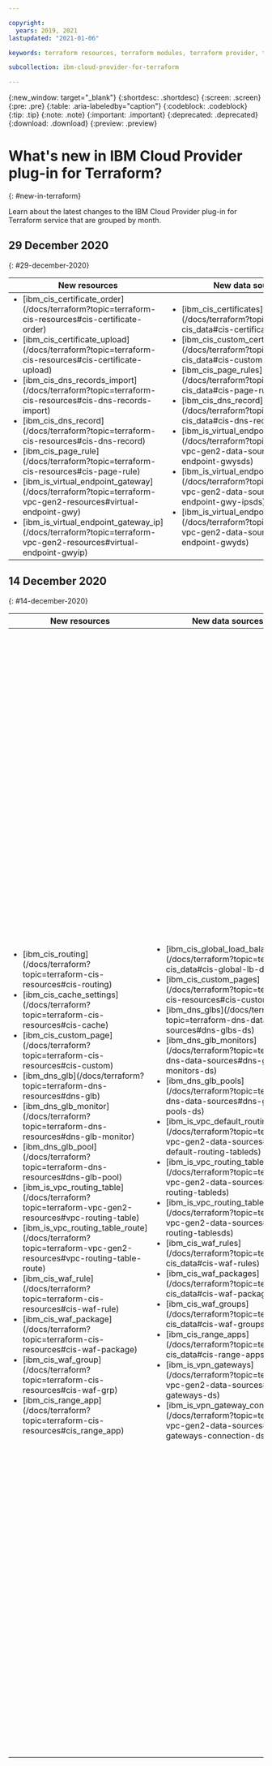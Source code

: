 ```yaml
---

copyright:
  years: 2019, 2021
lastupdated: "2021-01-06"

keywords: terraform resources, terraform modules, terraform provider, terraform autodeploy, 

subcollection: ibm-cloud-provider-for-terraform

---
```


{:new_window: target="_blank"}
{:shortdesc: .shortdesc}
{:screen: .screen}
{:pre: .pre}
{:table: .aria-labeledby="caption"}
{:codeblock: .codeblock}
{:tip: .tip}
{:note: .note}
{:important: .important}
{:deprecated: .deprecated}
{:download: .download}
{:preview: .preview}

# What's new in IBM Cloud Provider plug-in for Terraform?
{: #new-in-terraform}

Learn about the latest changes to the IBM Cloud Provider plug-in for Terraform service that are grouped by month.

  
## 29 December 2020
{: #29-december-2020}

<table>
    <thead>
    <th style="width:80px">New resources</th>
    <th style="width:80px">New data sources</th>
    <th style="width:500px">Enhancements</th>
    </thead>
  <tbody>
    <tr>
 <td><ul style="margin:0px 0px 0px 20px; padding:0px"><li style="margin:0px; padding:0px">[ibm_cis_certificate_order](/docs/terraform?topic=terraform-cis-resources#cis-certificate-order)</li><li style="margin:0px; padding:0px">[ibm_cis_certificate_upload](/docs/terraform?topic=terraform-cis-resources#cis-certificate-upload)<li style="margin:0px; padding:0px">[ibm_cis_dns_records_import](/docs/terraform?topic=terraform-cis-resources#cis-dns-records-import)<li style="margin:0px; padding:0px">[ibm_cis_dns_record](/docs/terraform?topic=terraform-cis-resources#cis-dns-record)<li style="margin:0px; padding:0px">[ibm_cis_page_rule](/docs/terraform?topic=terraform-cis-resources#cis-page-rule)</li><li style="margin:0px; padding:0px">[ibm_is_virtual_endpoint_gateway](/docs/terraform?topic=terraform-vpc-gen2-resources#virtual-endpoint-gwy)</li><li style="margin:0px; padding:0px">[ibm_is_virtual_endpoint_gateway_ip](/docs/terraform?topic=terraform-vpc-gen2-resources#virtual-endpoint-gwyip)</li></ul></td>
      <td><ul style="margin:0px 0px 0px 20px; padding:0px"><li style="margin:0px; padding:0px">[ibm_cis_certificates](/docs/terraform?topic=terraform-cis_data#cis-certificates)</li><li style="margin:0px; padding:0px">[ibm_cis_custom_certificates](/docs/terraform?topic=terraform-cis_data#cis-custom-certificates)</li><li style="margin:0px; padding:0px">[ibm_cis_page_rules](/docs/terraform?topic=terraform-cis_data#cis-page-rules)</li><li style="margin:0px; padding:0px">[ibm_cis_dns_record](/docs/terraform?topic=terraform-cis_data#cis-dns-record
)</li><li style="margin:0px; padding:0px">[ibm_is_virtual_endpoint_gateways](/docs/terraform?topic=terraform-vpc-gen2-data-sources#vpc-endpoint-gwysds)</li><li style="margin:0px; padding:0px">[ibm_is_virtual_endpoint_gateway_ips](/docs/terraform?topic=terraform-vpc-gen2-data-sources#vpc-endpoint-gwy-ipsds)</li><li style="margin:0px; padding:0px">[ibm_is_virtual_endpoint_gateway](/docs/terraform?topic=terraform-vpc-gen2-data-sources#vpc-endpoint-gwyds)</li></ul></td>
      <td><ul style="margin:0px 0px 0px 20px; padding:0px"><li style="margin:0px; padding:0px">Status attribute for [ibm_container_alb_cert resource](/docs/terraform?topic=terraform-container-resources#container-alb-cert)</li><li style="margin:0px; padding:0px">Persistence and namespace attribute for [ibm_container_alb_cert resource](/docs/terraform?topic=terraform-container-resources#container-alb-cert)</li><li style="margin:0px; padding:0px">Labels argument for [ibm_container_cluster resource](/docs/terraform?topic=terraform-container-resources#container-cluster)</li></ul></td>
    </tr>
  </tbody>
  </table>

## 14 December 2020
{: #14-december-2020}

<table>
    <thead>
    <th style="width:80px">New resources</th>
    <th style="width:80px">New data sources</th>
    <th style="width:500px">Enhancements</th>
    </thead>
  <tbody>
    <tr>
 <td><ul style="margin:0px 0px 0px 20px; padding:0px"><li style="margin:0px; padding:0px">[ibm_cis_routing](/docs/terraform?topic=terraform-cis-resources#cis-routing)</li><li style="margin:0px; padding:0px">[ibm_cis_cache_settings](/docs/terraform?topic=terraform-cis-resources#cis-cache)<li style="margin:0px; padding:0px">[ibm_cis_custom_page](/docs/terraform?topic=terraform-cis-resources#cis-custom)<li style="margin:0px; padding:0px">[ibm_dns_glb](/docs/terraform?topic=terraform-dns-resources#dns-glb)<li style="margin:0px; padding:0px">[ibm_dns_glb_monitor](/docs/terraform?topic=terraform-dns-resources#dns-glb-monitor)<li style="margin:0px; padding:0px">[ibm_dns_glb_pool](/docs/terraform?topic=terraform-dns-resources#dns-glb-pool)<li style="margin:0px; padding:0px">[ibm_is_vpc_routing_table](/docs/terraform?topic=terraform-vpc-gen2-resources#vpc-routing-table)<li style="margin:0px; padding:0px">[ibm_is_vpc_routing_table_route](/docs/terraform?topic=terraform-vpc-gen2-resources#vpc-routing-table-route)</li><li style="margin:0px; padding:0px">[ibm_cis_waf_rule](/docs/terraform?topic=terraform-cis-resources#cis-waf-rule)</li><li style="margin:0px; padding:0px">[ibm_cis_waf_package](/docs/terraform?topic=terraform-cis-resources#cis-waf-package)<li style="margin:0px; padding:0px">[ibm_cis_waf_group](/docs/terraform?topic=terraform-cis-resources#cis-waf-grp)</li><li style="margin:0px; padding:0px">[ibm_cis_range_app](/docs/terraform?topic=terraform-cis-resources#cis_range_app)</li></ul></td>
      <td><ul style="margin:0px 0px 0px 20px; padding:0px"><li style="margin:0px; padding:0px">[ibm_cis_global_load_balancers](/docs/terraform?topic=terraform-cis_data#cis-global-lb-ds)</li><li style="margin:0px; padding:0px">[ibm_cis_custom_pages](/docs/terraform?topic=terraform-cis-resources#cis-custom)</li><li style="margin:0px; padding:0px">[ibm_dns_glbs](/docs/terraform?topic=terraform-dns-data-sources#dns-glbs-ds)</li><li style="margin:0px; padding:0px">[ibm_dns_glb_monitors](/docs/terraform?topic=terraform-dns-data-sources#dns-glb-monitors-ds)</li><li style="margin:0px; padding:0px">[ibm_dns_glb_pools](/docs/terraform?topic=terraform-dns-data-sources#dns-glb-pools-ds)</li><li style="margin:0px; padding:0px">[ibm_is_vpc_default_routing_table](/docs/terraform?topic=terraform-vpc-gen2-data-sources#vpc-default-routing-tableds)</li><li style="margin:0px; padding:0px">[ibm_is_vpc_routing_tables](/docs/terraform?topic=terraform-vpc-gen2-data-sources#vpc-routing-tableds)</li><li style="margin:0px; padding:0px">[ibm_is_vpc_routing_table_routes](/docs/terraform?topic=terraform-vpc-gen2-data-sources#vpc-routing-tablesds)</li><li style="margin:0px; padding:0px">[ibm_cis_waf_rules](/docs/terraform?topic=terraform-cis_data#cis-waf-rules)</li><li style="margin:0px; padding:0px">[ibm_cis_waf_packages](/docs/terraform?topic=terraform-cis_data#cis-waf-packages)<li style="margin:0px; padding:0px">[ibm_cis_waf_groups](/docs/terraform?topic=terraform-cis_data#cis-waf-groups)</li><li style="margin:0px; padding:0px">[ibm_cis_range_apps](/docs/terraform?topic=terraform-cis_data#cis-range-apps)</li><li style="margin:0px; padding:0px">[ibm_is_vpn_gateways](/docs/terraform?topic=terraform-vpc-gen2-data-sources#vpc-gateways-ds)</li><li style="margin:0px; padding:0px">[ibm_is_vpn_gateway_connections](/docs/terraform?topic=terraform-vpc-gen2-data-sources#vpc-gateways-connection-ds)</li></ul></td>
      <td><ul style="margin:0px 0px 0px 20px; padding:0px"><li style="margin:0px; padding:0px">public_ip attribute for [power network resource](/docs/terraform?topic=terraform-power-vsi#power-network)</li><li style="margin:0px; padding:0px">Policies attribute for [ibm_kms_key resource](/docs/terraform?topic=terraform-kms-resources#kms-key)</li><li style="margin:0px; padding:0px">Number of invited users and invited users attribute for [ibm_iam_user_invite resource](/docs/terraform?topic=terraform-iam-resources#iam-user-invite-output)</li><li style="margin:0px; padding:0px">Support HTTPS protocol for [ibm_is_lb_pool](/docs/terraform?topic=terraform-vpc-gen2-resources#lb-pool)</li><li style="margin:0px; padding:0px">Encrypted data key and encryption key argument for [image data source](/docs/terraform?topic=terraform-vpc-gen2-data-sources#vpc-image)</li><li style="margin:0px; padding:0px"> Archive rule argument for [COS bucket resource](/docs/terraform?topic=terraform-object-storage-resources#cos-bucket)</li><li style="margin:0px; padding:0px">Policies for [ibm_kms_key and ibm_kms_keys data source](/docs/terraform?topic=terraform-kms-data-sources)</li><li style="margin:0px; padding:0px">List bounded services argument for [ibm_container_cluster data source](/docs/terraform?topic=terraform-container-data-sources#container-cluster)</li><li style="margin:0px; padding:0px">Access rule and UA rule argument for [internet service firewall resource and datasource](/docs/terraform?topic=terraform-cis_data#cis-firewall-dsoutput)</li><li style="margin:0px; padding:0px">Allow ip spoofing argument for [ibm_is_instance](/docs/terraform?topic=terraform-vpc-gen2-resources#instance-input)</li><li style="margin:0px; padding:0px">Routing table and ip version argument for [ibm_is_subnet](/docs/terraform?topic=terraform-vpc-gen2-resources#subnet-input)</li><li style="margin:0px; padding:0px">Import for [floating IP resources](/docs/terraform?topic=terraform-vpc-gen2-resources#floating-ip-import)</li><li style="margin:0px; padding:0px">Import for [Ike policy resources](/docs/terraform?topic=terraform-vpc-gen2-resources#provider-ike-policy-import)</li><li style="margin:0px; padding:0px">Import for [images resources](/docs/terraform?topic=terraform-vpc-gen2-resources#image-import)</li><li style="margin:0px; padding:0px">Import for [volume resources](/docs/terraform?topic=terraform-vpc-gen2-resources#volume-import)<li style="margin:0px; padding:0px">Archive rule,expire rule,force delete for [COS bucket](/docs/terraform?topic=terraform-object-storage-resources#hpvs-cos-bucket-input)</li><li style="margin:0px; padding:0px">Support profile argument for [is_lb](/docs/terraform?topic=terraform-vpc-gen2-resources#lb)</li><li style="margin:0px; padding:0px">Update protocol and connection limit argument for  [ibm_is_lb_listener](/docs/terraform?topic=terraform-vpc-gen2-resources#lb-listener)</li><li style="margin:0px; padding:0px">Update protocol and connection limit argument for  [ibm_is_lb_listener](/docs/terraform?topic=terraform-vpc-gen2-resources#lb-listener)</li><li style="margin:0px; padding:0px">Support mode argument and status, created_at, members attributes for [ibm_dl_gateway](/docs/terraform?topic=terraform-dl-gateway-resource#dl-gwy-input)</li><li style="margin:0px; padding:0px">Update the arguments and attributes for [ibm_is_vpn_gateway_connection](/docs/terraform?topic=terraform-vpc-gen2-resources#vpn-gateway-connection)</li></ul></td>
    </tr>
  </tbody>
  </table> 
  

